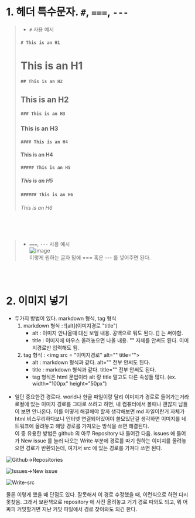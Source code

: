 # 1. 헤더 특수문자. <code>#</code>, <code>===</code>, <code>---</code>  
>* <code>#</code> 사용 예시<br>
>#### <code># This is an H1</code>
># This is an H1
>#### <code>## This is an H2</code>
>## This is an H2
>#### <code>### This is an H3</code>
>### This is an H3
>#### <code>#### This is an H4</code>
>#### This is an H4
>#### <code>##### This is an H5</code>
>##### This is an H5
>#### <code>###### This is an H6</code>
>###### This is an H6
<br><br>
> * <code>===</code>, <code>---</code> 사용 예시<br>
![image](https://user-images.githubusercontent.com/120539323/221498467-94702af7-5833-4c9f-9e48-f373f7719a08.png)  
>이렇게 원하는 글자 밑에 === 혹은 --- 를 넣어주면 된다.

<br><br>
# 2. 이미지 넣기

* 두가지 방법이 있다. markdown 형식, tag 형식<br>
    1. markdown 형식 : \!\[alt](이미지경로 "title")
        - alt : 이미지 안나올때 대신 보일 내용. 공백으로 둬도 된다. [] 는 써야함.
        - title : 이미지에 마우스 올려놓으면 나올 내용. "" 자체를 안써도 된다. 이미지경로만 입력해도 됨.  
    2. tag 형식 : \<img src = "이미지경로" alt="" title="">
        - alt : markdown 형식과 같다. alt="" 전부 안써도 된다.
        - title : markdown 형식과 같다. title="" 전부 안써도 된다.
        - tag 형식은 html 문법이라 alt 랑 title 말고도 다른 속성들 많다. (ex. width="100px" height="50px")
<br><br>
* 일단 중요한건 경로다. world나 한글 파일이랑 달리 이미지가 경로로 들어가는거라 로컬에 있는 이미지 경로를 그대로 쓰려고 하면, 내 컴퓨터에서 볼때나 괜찮지 남들이 보면 안나온다. 이를 어떻게 해결해야 할까 생각해보면 md 파일이란거 자체가 html 비스무리하다보니 인터넷 연결되어있어야 쓸모있단걸 생각하면 이미지를 네트워크에 올려놓고 해당 경로를 가져오는 방식을 쓰면 해결된다.<br>
이 중 유용한 방법은 github 의 아무 Repository 나 들어간 다음. issues 에 들어가 New issue 를 눌러 나오는 Write 부분에 경로를 따기 원하는 이미지를 올려놓으면 경로가 반환되는데, 여기서 src 에 있는 경로를 가져다 쓰면 된다.


<img src="https://user-images.githubusercontent.com/120539323/221552606-e5d28e85-c2db-4b40-b763-1e929fec2741.png" alt="Github->Repositories">

![Issues->New issue](https://user-images.githubusercontent.com/120539323/221552284-51f4b7e7-ab37-4024-8ce6-a35f8fee8f41.png)

<img src="https://user-images.githubusercontent.com/120539323/221564314-b1a87d7d-010b-4a91-a1ed-b3e2921cd736.png" alt="Write-src">

물론 이렇게 했을 때 단점도 있다. 잘못해서 이 경로 수정했을 때, 이런식으로 하면 다시 못찾음. 그래서 보완책으로 repository 에 사진 올려놓고 거기 경로 따와도 되고, 뭐 어짜피 커밋할거면 지난 커밋 파일에서 경로 찾아와도 되긴 한다.
<br>
